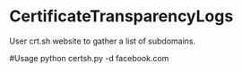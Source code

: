 # CertificateTransparencyLogs
User crt.sh website to gather a list of subdomains.

#Usage
python certsh.py -d facebook.com
